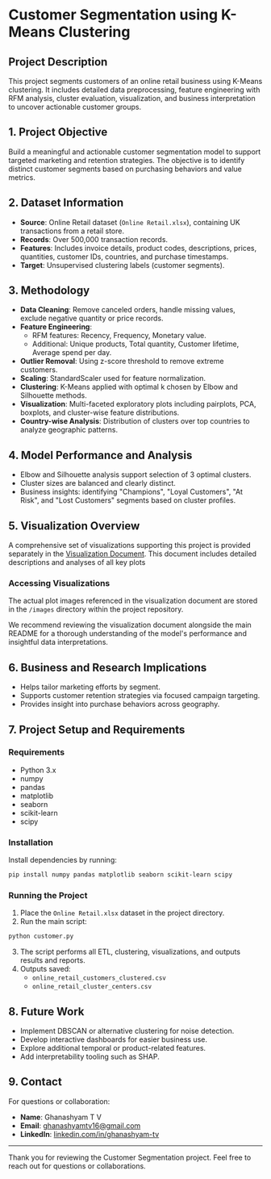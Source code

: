 # Customer Segmentation using K-Means Clustering

## Project Description
This project segments customers of an online retail business using K-Means clustering. It includes detailed data preprocessing, feature engineering with RFM analysis, cluster evaluation, visualization, and business interpretation to uncover actionable customer groups.

## 1. Project Objective
Build a meaningful and actionable customer segmentation model to support targeted marketing and retention strategies. The objective is to identify distinct customer segments based on purchasing behaviors and value metrics.

## 2. Dataset Information
- **Source**: Online Retail dataset (`Online Retail.xlsx`), containing UK transactions from a retail store.
- **Records**: Over 500,000 transaction records.
- **Features**: Includes invoice details, product codes, descriptions, prices, quantities, customer IDs, countries, and purchase timestamps.
- **Target**: Unsupervised clustering labels (customer segments).

## 3. Methodology
- **Data Cleaning**: Remove canceled orders, handle missing values, exclude negative quantity or price records.
- **Feature Engineering**:
  - RFM features: Recency, Frequency, Monetary value.
  - Additional: Unique products, Total quantity, Customer lifetime, Average spend per day.
- **Outlier Removal**: Using z-score threshold to remove extreme customers.
- **Scaling**: StandardScaler used for feature normalization.
- **Clustering**: K-Means applied with optimal k chosen by Elbow and Silhouette methods.
- **Visualization**: Multi-faceted exploratory plots including pairplots, PCA, boxplots, and cluster-wise feature distributions.
- **Country-wise Analysis**: Distribution of clusters over top countries to analyze geographic patterns.

## 4. Model Performance and Analysis
- Elbow and Silhouette analysis support selection of 3 optimal clusters.
- Cluster sizes are balanced and clearly distinct.
- Business insights: identifying "Champions", "Loyal Customers", "At Risk", and "Lost Customers" segments based on cluster profiles.

## 5. Visualization Overview
A comprehensive set of visualizations supporting this project is provided separately in the [Visualization Document](visualization.md). This document includes detailed descriptions and analyses of all key plots

### Accessing Visualizations

The actual plot images referenced in the visualization document are stored in the `/images` directory within the project repository.

We recommend reviewing the visualization document alongside the main README for a thorough understanding of the model's performance and insightful data interpretations.

## 6. Business and Research Implications
- Helps tailor marketing efforts by segment.
- Supports customer retention strategies via focused campaign targeting.
- Provides insight into purchase behaviors across geography.

## 7. Project Setup and Requirements

### Requirements
- Python 3.x
- numpy
- pandas
- matplotlib
- seaborn
- scikit-learn
- scipy

### Installation
Install dependencies by running:

```bash
pip install numpy pandas matplotlib seaborn scikit-learn scipy
```

### Running the Project
1. Place the `Online Retail.xlsx` dataset in the project directory.
2. Run the main script:
```bash
python customer.py
```

3. The script performs all ETL, clustering, visualizations, and outputs results and reports.
4. Outputs saved:
   - `online_retail_customers_clustered.csv`
   - `online_retail_cluster_centers.csv`

## 8. Future Work
- Implement DBSCAN or alternative clustering for noise detection.
- Develop interactive dashboards for easier business use.
- Explore additional temporal or product-related features.
- Add interpretability tooling such as SHAP.

## 9. Contact
For questions or collaboration:
- **Name**: Ghanashyam T V
- **Email**: ghanashyamtv16@gmail.com
- **LinkedIn**: [linkedin.com/in/ghanashyam-tv](https://www.linkedin.com/in/ghanashyam-tv)

---

Thank you for reviewing the Customer Segmentation project. Feel free to reach out for questions or collaborations.
